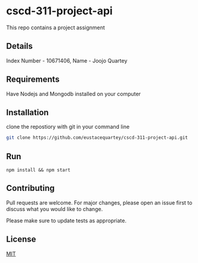 # cscd-311-project-api
This repo contains a project assignment

## Details
Index Number - 10671406, Name - Joojo Quartey

## Requirements
Have Nodejs and Mongodb installed on your computer

## Installation

clone the repostiory with git in your command line

```bash
git clone https://github.com/eustacequartey/cscd-311-project-api.git
```

## Run

```npm
npm install && npm start
```

## Contributing
Pull requests are welcome. For major changes, please open an issue first to discuss what you would like to change.

Please make sure to update tests as appropriate.

## License
[MIT](https://choosealicense.com/licenses/mit/)
